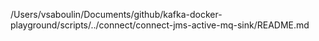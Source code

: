 /Users/vsaboulin/Documents/github/kafka-docker-playground/scripts/../connect/connect-jms-active-mq-sink/README.md